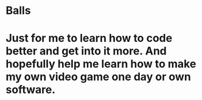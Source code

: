 # Balls
<h1>Just for me to learn how to code better and get into it more. And hopefully help me learn how to make my own video game one day or own software.<h/1> 
